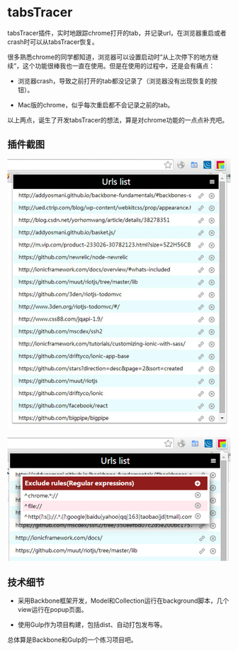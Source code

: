 # tabsTracer

tabsTracer插件，实时地跟踪chrome打开的tab，并记录url，在浏览器重启或者crash时可以从tabsTracer恢复。

很多熟悉chrome的同学都知道，浏览器可以设置启动时“从上次停下的地方继续”，这个功能很棒我也一直在使用。但是在使用的过程中，还是会有痛点：

- 浏览器crash，导致之前打开的tab都没记录了（浏览器没有出现恢复的按钮）。

- Mac版的chrome，似乎每次重启都不会记录之前的tab。

以上两点，诞生了开发tabsTracer的想法，算是对chrome功能的一点点补充吧。

## 插件截图

![tabsTracer](https://github.com/chemdemo/tabsTracer/blob/master/screenshots1.png)

![tabsTracer](https://github.com/chemdemo/tabsTracer/blob/master/screenshots2.png)

## 技术细节

- 采用Backbone框架开发，Model和Collection运行在background脚本，几个view运行在popup页面。

- 使用Gulp作为项目构建，包括dist、自动打包发布等。

总体算是Backbone和Gulp的一个练习项目吧。
